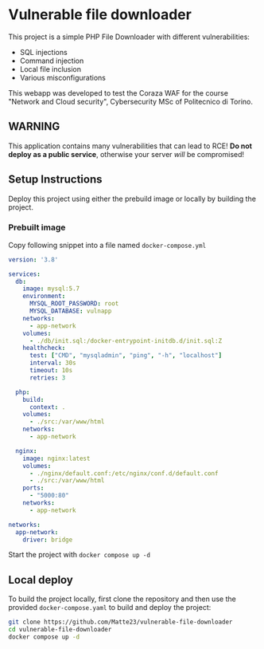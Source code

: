 # Vulnerable file downloader

This project is a simple PHP File Downloader with different vulnerabilities:
* SQL injections
* Command injection
* Local file inclusion
* Various misconfigurations

This webapp was developed to test the Coraza WAF for the course "Network and Cloud security", Cybersecurity MSc of Politecnico di Torino.

## WARNING
This application contains many vulnerabilities that can lead to RCE! **Do not deploy as a public service**, otherwise your server *will* be compromised!

## Setup Instructions
Deploy this project using either the prebuild image or locally by building the project.

### Prebuilt image
Copy following snippet into a file named `docker-compose.yml`
```yaml
version: '3.8'

services:
  db:
    image: mysql:5.7
    environment:
      MYSQL_ROOT_PASSWORD: root
      MYSQL_DATABASE: vulnapp
    networks:
      - app-network
    volumes:
      - ./db/init.sql:/docker-entrypoint-initdb.d/init.sql:Z
    healthcheck:
      test: ["CMD", "mysqladmin", "ping", "-h", "localhost"]
      interval: 30s
      timeout: 10s
      retries: 3

  php:
    build:
      context: .
    volumes:
      - ./src:/var/www/html
    networks:
      - app-network

  nginx:
    image: nginx:latest
    volumes:
      - ./nginx/default.conf:/etc/nginx/conf.d/default.conf
      - ./src:/var/www/html
    ports:
      - "5000:80"
    networks:
      - app-network

networks:
  app-network:
    driver: bridge
```

Start the project with `docker compose up -d`

## Local deploy
To build the project locally, first clone the repository and then use the provided `docker-compose.yaml` to build and deploy the project:
```bash
git clone https://github.com/Matte23/vulnerable-file-downloader
cd vulnerable-file-downloader
docker compose up -d
```
